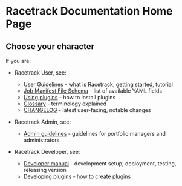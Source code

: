 # Racetrack Documentation Home Page

## Choose your character

If you are:

- Racetrack User, see:
    - [User Guidelines](./user.md) - what is Racetrack, getting started, tutorial
    - [Job Manifest File Schema](./manifest-schema.md) - list of available YAML fields
    - [Using plugins](./development/using-plugins.md) - 
      how to install plugins
    - [Glossary](./glossary.md) - terminology explained
    - [CHANGELOG](./CHANGELOG.md) - latest user-facing, notable changes

- Racetrack Admin, see:
    - [Admin guidelines](./admin.md) - 
      guidelines for portfolio managers and administrators.

- Racetrack Developer, see:
    - [Developer manual](./development/develop.md) - 
      development setup, deployment, testing, releasing version
    - [Developing plugins](./development/developing-plugins.md) - 
      how to create plugins
